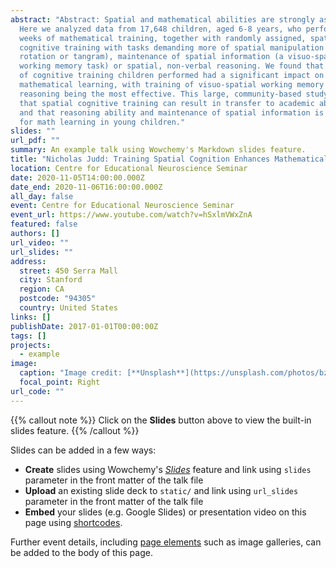 ```yaml
---
abstract: "Abstract: Spatial and mathematical abilities are strongly associated.
  Here we analyzed data from 17,648 children, aged 6-8 years, who performed 7
  weeks of mathematical training, together with randomly assigned, spatial
  cognitive training with tasks demanding more of spatial manipulation (mental
  rotation or tangram), maintenance of spatial information (a visuo-spatial
  working memory task) or spatial, non-verbal reasoning. We found that what type
  of cognitive training children performed had a significant impact on
  mathematical learning, with training of visuo-spatial working memory and
  reasoning being the most effective. This large, community-based study shows
  that spatial cognitive training can result in transfer to academic abilities
  and that reasoning ability and maintenance of spatial information is relevant
  for math learning in young children."
slides: ""
url_pdf: ""
summary: An example talk using Wowchemy's Markdown slides feature.
title: "Nicholas Judd: Training Spatial Cognition Enhances Mathematical Learning"
location: Centre for Educational Neuroscience Seminar
date: 2020-11-05T14:00:00.000Z
date_end: 2020-11-06T16:00:00.000Z
all_day: false
event: Centre for Educational Neuroscience Seminar
event_url: https://www.youtube.com/watch?v=hSxlmVWxZnA
featured: false
authors: []
url_video: ""
url_slides: ""
address:
  street: 450 Serra Mall
  city: Stanford
  region: CA
  postcode: "94305"
  country: United States
links: []
publishDate: 2017-01-01T00:00:00Z
tags: []
projects:
  - example
image:
  caption: "Image credit: [**Unsplash**](https://unsplash.com/photos/bzdhc5b3Bxs)"
  focal_point: Right
url_code: ""
---
```


{{% callout note %}}
Click on the **Slides** button above to view the built-in slides feature.
{{% /callout %}}

Slides can be added in a few ways:

- **Create** slides using Wowchemy's [*Slides*](https://wowchemy.com/docs/managing-content/#create-slides) feature and link using `slides` parameter in the front matter of the talk file
- **Upload** an existing slide deck to `static/` and link using `url_slides` parameter in the front matter of the talk file
- **Embed** your slides (e.g. Google Slides) or presentation video on this page using [shortcodes](https://wowchemy.com/docs/writing-markdown-latex/).

Further event details, including [page elements](https://wowchemy.com/docs/writing-markdown-latex/) such as image galleries, can be added to the body of this page.
